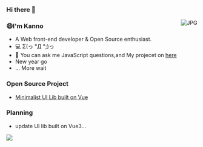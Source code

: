 
### Hi there 👋

<!--
**Miayawlr/MiayaWlr** is a ✨ _special_ ✨ repository because its `README.md` (this file) appears on your GitHub profile.
-->

<img  align="right" alt="JPG"   src="https://user-images.githubusercontent.com/52351095/147205861-c151668b-b5e5-46ad-b692-0242d045ffac.gif" />

### 😄I'm Kanno

- A  Web front-end developer & Open Source enthusiast.
- 💻 Σ(っ °Д °;)っ
- 💬 You can ask me JavaScript questions,and My projecet on [here](mailto:812137533@qq.com)
- New year go 
- ... More wait

### Open Source Project

- [Minimalist UI Lib built on Vue](https://github.com/fay-org/fect)

### Planning
- update UI lib built on Vue3...

<div>
 <img src="https://github-readme-stats.vercel.app/api/top-langs/?username=XeryYue&hide=css,html,less,vue" />
</div>

